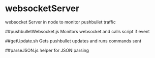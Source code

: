 # websocketServer
websocket Server in node to monitor pushbullet traffic

##pushbulletWebsocket.js
Monitors websocket and calls script if event

##getUpdate.sh
Gets pushbullet updates and runs commands sent

##parseJSON.js
helper for JSON parsing

